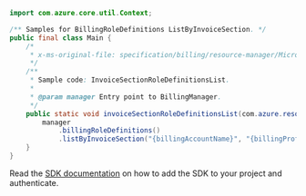 ```java
import com.azure.core.util.Context;

/** Samples for BillingRoleDefinitions ListByInvoiceSection. */
public final class Main {
    /*
     * x-ms-original-file: specification/billing/resource-manager/Microsoft.Billing/stable/2020-05-01/examples/InvoiceSectionRoleDefinitionsList.json
     */
    /**
     * Sample code: InvoiceSectionRoleDefinitionsList.
     *
     * @param manager Entry point to BillingManager.
     */
    public static void invoiceSectionRoleDefinitionsList(com.azure.resourcemanager.billing.BillingManager manager) {
        manager
            .billingRoleDefinitions()
            .listByInvoiceSection("{billingAccountName}", "{billingProfileName}", "{invoiceSectionName}", Context.NONE);
    }
}
```

Read the [SDK documentation](https://github.com/Azure/azure-sdk-for-java/blob/azure-resourcemanager-billing_1.0.0-beta.2/sdk/billing/azure-resourcemanager-billing/README.md) on how to add the SDK to your project and authenticate.
